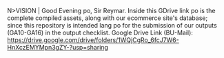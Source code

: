 N>VISION | Good Evening po, Sir Reymar. Inside this GDrive link po is the complete compiled assets, along with our ecommerce site's database; since this repository is intended lang po for the submission of our outputs (GA10-GA16) in the output checklist. 
Google Drive Link (BU-Mail): https://drive.google.com/drive/folders/1WQjCgRo_6fcJ7W6-HnXczEMYMpn3gZY-?usp=sharing
